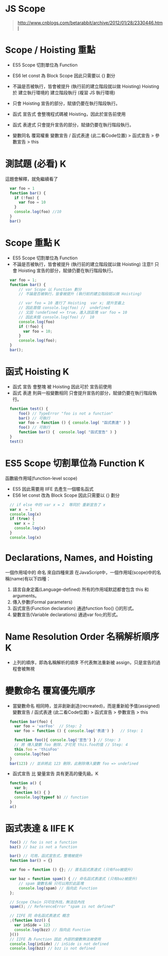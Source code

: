# JS Scope
> http://www.cnblogs.com/betarabbit/archive/2012/01/28/2330446.html

# Scope / Hoisting 重點
* ES5 Scope 切割單位為 Function 
* ES6 let const 為 Block Scope 因此只需要以 {} 劃分
* 不論是否被執行，皆會被提升 (執行前的建立階段就以做 Hoisting)
Hoisting 於 建立執行環境的 建立階段執行 (複習 JS 執行環境)
* 只會 Hoisting 宣告的部分，賦値仍要在執行階段執行。

* 函式 宣告式 
會整塊程式碼被 Hoisting，因此於宣告前使用
* 函式 表達式
只會提升宣告的部分，賦値仍要在執行階段執行。

* 變數同名 覆寫權重
變數宣告 / 函式表達 (此二看Code位置) > 函式宣告 > 參數宣告 > this

# 測試題 (必看) K
這題會解釋，就免繼續看了
```js
  var foo = 1
  function bar() {
    if (!foo) {
      var foo = 10
    }
    console.log(foo) //10
  }
  bar()
```

# Scope 重點 K
* ES5 Scope 切割單位為 Function 
* 不論是否被執行，皆會被提升 (執行前的建立階段就以做 Hoisting)
注意!! 只會 Hoisting 宣告的部分，賦値仍要在執行階段執行。
```js
  var foo = 1;
  function bar() {
      // var Scope 以 Function 劃分
      // 不論是否被執行，皆會被提升 (執行前的建立階段就以做 Hoisting)

      // var foo = 10 進行了 Hoisting  var x; 提升至最上
      // 因此首個 console.log(foo) //  undefined
      // 又因 !undefined => true，進入該區塊 var foo = 10
      // 因此末個 console.log(foo) //  10
      console.log(foo)
      if (!foo) { 
        var foo = 10; 
      }
      console.log(foo);
  }
  bar();
```

# 函式 Hoisting K
* 函式 宣告 會整塊 被 Hoisting 因此可於 宣告前使用
* 函式 表達 則與一般變數相同
只會提升宣告的部分，賦値仍要在執行階段執行。
```js
  function test() {
      foo() // TypeError "foo is not a function"
      bar() // 可執行
      var foo = function () { console.log( "函式表達" ) }
      foo() // 可執行
      function bar() {  console.log( "函式宣告" ) }
  }
  test()
```

# ES5 Scope 切割單位為 Function  K
函數級作用域(function-level scope)
* ES5 因此需要用 IIFE 去產生一個暱名函式
* ES6 let const 改為 Block Scope 因此只需要以 {} 劃分
```js
  // if else 中的 var x = 2  等同於 重新宣告了 x
  var x  = 1
  console.log(x)
  if (true) {
    var x = 2
    console.log(x)
  }
  console.log(x)
```

# Declarations, Names, and Hoisting
一個作用域中的 命名 來自四種來源
在JavaScript中，一個作用域(scope)中的名稱(name)有以下四種：
1. 語言自身定義(Language-defined)
所有的作用域默認都會包含 this 和 arguments。
2. 傳入參數(Formal parameters) 
3. 函式宣告(Function declaration)
通過function foo() {}的形式。
4. 變數宣告(Variable declarations)
通過var foo;的形式。

# Name Resolution Order 名稱解析順序 K
* 上列的順序，即為名稱解析的順序
不代表無法重新被 assign，只是宣告的過程會被無視

# 變數命名 覆寫優先順序
* 當變數命名 相同時，並非創新創造(recreated)，而是重新給予值(assigned)
變數宣告 / 函式表達 (此二看Code位置) > 函式宣告 > 參數宣告 > this
```js
  function bar(foo) {
    var foo = 'varFoo'  // Step: 2
    var foo = function () { console.log('表達') }   // Step: 1

    function foo(){ console.log('宣告') } // Step: 3
    // 將 傳入變數 foo 刪除，才可見 this.foo的值 // Step: 4
    this.foo = 'thisFoo'
    console.log(foo)
  }
  bar(123) // 並非將此 123 刪除，此刪除傳入變數 foo => undefined
```

* 函式宣告 比 變量宣告 具有更高的優先級。K
```js
  function a() {
    var b;
    function b() { }
    console.log(typeof b) // function
  }
  a()
```

# 函式表達 & IIFE K
```js
  foo() // foo is not a function
  baz() // baz is not a function

  bar() // 可用，函式宣告式，整塊被提升
  function bar() = {}

  var foo = function () {}; // 匿名函式表達式 (只有foo被提升)

  var baz = function spam() { // 命名函式表達式 (只有baz被提升)
      // spam 變數名稱 只可以用於此區塊
      console.log(spam) // 指向此 Function
  }; 

  // Scope Chain 只可往外找，無法往內找
  spam(); // ReferenceError "spam is not defined"

  // IIFE 同 命名函式表達式 概念
  ;(function bzz() {
    var inSide = 123
    console.log(bzz) // 指向此 Function
  }())
  // IIFE 為 Function 因此 內部的變數無法被使用
  console.log(inSide) // inSide is not defined
  console.log(bzz) // bzz is not defined
```